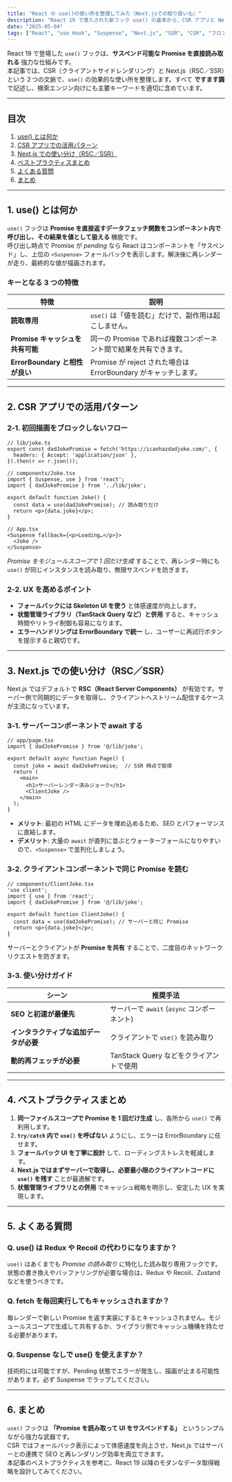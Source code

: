 ```yaml
---
title: "React の use()の使い所を整理してみた（Next.jsでの取り扱いも）"
description: "React 19 で導入された新フック use() の基本から、CSR アプリと Next.js (RSC/SSR) における実践的な活用パターンまでを、SEO を意識してわかりやすく解説します。"
date: "2025-05-04"
tags: ["React", "use Hook", "Suspense", "Next.js", "SSR", "CSR", "フロントエンド", "Web 開発"]
---
```


React 19 で登場した `use()` フックは、**サスペンド可能な Promise を直接読み取れる** 強力な仕組みです。  
本記事では、CSR（クライアントサイドレンダリング）と Next.js（RSC／SSR）という 2 つの文脈で、`use()` の効果的な使い所を整理します。すべて **ですます調** で記述し、検索エンジン向けにも主要キーワードを適切に含めています。

---

## 目次
1. [use() とは何か](#what-is-use)
2. [CSR アプリでの活用パターン](#csr-patterns)
3. [Next.js での使い分け（RSC／SSR）](#nextjs-patterns)
4. [ベストプラクティスまとめ](#best-practices)
5. [よくある質問](#faq)
6. [まとめ](#conclusion)

---

## 1. use() とは何か <a id="what-is-use"></a>

`use()` フックは **Promise を直接返すデータフェッチ関数をコンポーネント内で呼び出し、その結果を値として扱える** 機能です。  
呼び出し時点で Promise が *pending* なら React はコンポーネントを「サスペンド」し、上位の `<Suspense>` フォールバックを表示します。解決後に再レンダーが走り、最終的な値が描画されます。

### キーとなる 3 つの特徴

| 特徴 | 説明 |
|------|------|
| **読取専用** | `use()` は「値を読む」だけで、副作用は起こしません。 |
| **Promise キャッシュを共有可能** | 同一の Promise であれば複数コンポーネント間で結果を共有できます。 |
| **ErrorBoundary と相性が良い** | Promise が reject された場合は ErrorBoundary がキャッチします。 |

---

## 2. CSR アプリでの活用パターン <a id="csr-patterns"></a>

### 2‑1. 初回描画をブロックしないフロー

```tsx
// lib/joke.ts
export const dadJokePromise = fetch('https://icanhazdadjoke.com/', {
  headers: { Accept: 'application/json' },
}).then(r => r.json());

// components/Joke.tsx
import { Suspense, use } from 'react';
import { dadJokePromise } from '../lib/joke';

export default function Joke() {
  const data = use(dadJokePromise); // 読み取りだけ
  return <p>{data.joke}</p>;
}

// App.tsx
<Suspense fallback={<p>Loading…</p>}>
  <Joke />
</Suspense>
```

*Promise をモジュールスコープで 1 回だけ生成* することで、再レンダー時にも `use()` が同じインスタンスを読み取り、無限サスペンドを防ぎます。

### 2‑2. UX を高めるポイント

* **フォールバックには Skeleton UI を使う** と体感速度が向上します。  
* **状態管理ライブラリ（TanStack Query など）と併用** すると、キャッシュ時間やリトライ制御も容易になります。  
* **エラーハンドリングは ErrorBoundary で統一** し、ユーザーに再試行ボタンを提示すると親切です。

---

## 3. Next.js での使い分け（RSC／SSR） <a id="nextjs-patterns"></a>

Next.js ではデフォルトで **RSC（React Server Components）** が有効です。サーバー側で同期的にデータを取得し、クライアントへストリーム配信するケースが主流になっています。

### 3‑1. サーバーコンポーネントで await する

```tsx
// app/page.tsx
import { dadJokePromise } from '@/lib/joke';

export default async function Page() {
  const joke = await dadJokePromise;  // SSR 時点で取得
  return (
    <main>
      <h1>サーバーレンダー済みジョーク</h1>
      <ClientJoke />
    </main>
  );
}
```

* **メリット**: 最初の HTML にデータを埋め込めるため、SEO とパフォーマンスに直結します。  
* **デメリット**: 大量の `await` が直列に並ぶとウォーターフォールになりやすいので、`<Suspense>` で並列化しましょう。

### 3‑2. クライアントコンポーネントで同じ Promise を読む

```tsx
// components/ClientJoke.tsx
'use client';
import { use } from 'react';
import { dadJokePromise } from '@/lib/joke';

export default function ClientJoke() {
  const data = use(dadJokePromise); // サーバーと同じ Promise
  return <p>{data.joke}</p>;
}
```

サーバーとクライアントが **Promise を共有** することで、二度目のネットワークリクエストを防ぎます。

### 3‑3. 使い分けガイド

| シーン | 推奨手法 |
|--------|---------|
| **SEO と初速が最優先** | サーバーで `await` (`async` コンポーネント) |
| **インタラクティブな追加データが必要** | クライアントで `use()` を読み取り |
| **動的再フェッチが必要** | TanStack Query などをクライアントで使用 |

---

## 4. ベストプラクティスまとめ <a id="best-practices"></a>

1. **同一ファイルスコープで Promise を 1 回だけ生成** し、各所から `use()` で再利用します。  
2. **`try/catch` 内で `use()` を呼ばない** ようにし、エラーは ErrorBoundary に任せます。  
3. **フォールバック UI を丁寧に設計** して、ローディングストレスを軽減します。  
4. **Next.js ではまずサーバーで取得し、必要最小限のクライアントコードに `use()` を残す** ことが最適解です。  
5. **状態管理ライブラリとの併用** でキャッシュ戦略を明示し、安定した UX を実現します。

---

## 5. よくある質問 <a id="faq"></a>

### Q. use() は Redux や Recoil の代わりになりますか？  
`use()` はあくまでも *Promise の読み取り* に特化した読み取り専用フックです。状態の書き換えやバッファリングが必要な場合は、Redux や Recoil、Zustand などを使うべきです。

### Q. fetch を毎回実行してもキャッシュされますか？  
毎レンダーで新しい Promise を返す実装にするとキャッシュされません。モジュールスコープで生成して共有するか、ライブラリ側でキャッシュ機構を持たせる必要があります。

### Q. Suspense なしで use() を使えますか？  
技術的には可能ですが、Pending 状態でエラーが発生し、描画が止まる可能性があります。必ず Suspense でラップしてください。

---

## 6. まとめ <a id="conclusion"></a>

`use()` フックは **「Promise を読み取って UI をサスペンドする」** というシンプルながら強力な武器です。  
CSR ではフォールバック表示によって体感速度を向上させ、Next.js ではサーバーとの連携で SEO と再レンダリング効率を両立できます。  
本記事のベストプラクティスを参考に、React 19 以降のモダンなデータ取得戦略を設計してみてください。

